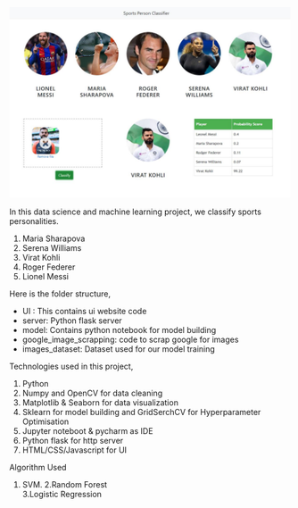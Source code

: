 ![](ui_snapshot.jpg)

In this data science and machine learning project, we classify sports personalities.
1) Maria Sharapova
2) Serena Williams
3) Virat Kohli
4) Roger Federer
5) Lionel Messi

Here is the folder structure,
* UI : This contains ui website code 
* server: Python flask server
* model: Contains python notebook for model building
* google_image_scrapping: code to scrap google for images
* images_dataset: Dataset used for our model training

Technologies used in this project,
1. Python
2. Numpy and OpenCV for data cleaning
3. Matplotlib & Seaborn for data visualization
4. Sklearn for model building and GridSerchCV for Hyperparameter Optimisation 
5. Jupyter noteboot & pycharm as IDE
6. Python flask for http server
7. HTML/CSS/Javascript for UI

Algorithm Used  
1. SVM.
2.Random Forest  
3.Logistic Regression  

